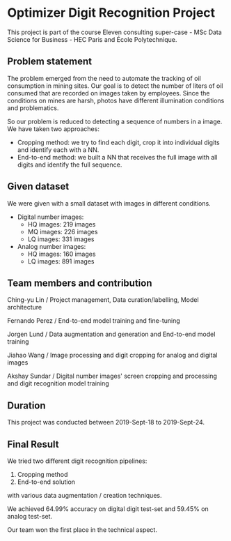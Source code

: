 # Optimizer Digit Recognition Project

This project is part of the course Eleven consulting super-case - MSc Data Science for Business - HEC Paris and École Polytechnique.

## Problem statement

The problem emerged from the need to automate the tracking of oil consumption in mining sites. Our goal is to detect the number of liters of oil consumed that are recorded on images taken by employees. Since the conditions on mines are harsh, photos have different illumination conditions and problematics.

So our problem is reduced to detecting a sequence of numbers in a image. We have taken two approaches:
- Cropping method: we try to find each digit, crop it into individual digits and identify each with a NN.
- End-to-end method: we built a NN that receives the full image with all digits and identify the full sequence.

## Given dataset

We were given with a small dataset with images in different conditions.

- Digital number images:
  - HQ images: 219 images
  - MQ images: 226 images
  - LQ images: 331 images
- Analog number images:
  - HQ images: 160 images
  - LQ images: 891 images

## Team members and contribution

Ching-yu Lin / Project management, Data curation/labelling, Model architecture

Fernando Perez / End-to-end model training and fine-tuning

Jorgen Lund / Data augmentation and generation and End-to-end model training

Jiahao Wang / Image processing and digit cropping for analog and digital images

Akshay Sundar / Digital number images' screen cropping and processing and digit recognition model training

## Duration

This project was conducted between 2019-Sept-18 to 2019-Sept-24.

## Final Result

We tried two different digit recognition pipelines:

1. Cropping method
2. End-to-end solution

with various data augmentation / creation techniques.

We achieved 64.99% accuracy on digital digit test-set and 59.45% on analog test-set.

Our team won the first place in the technical aspect.
